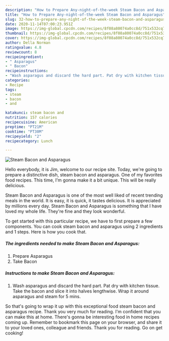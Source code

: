 ```yaml
---
description: "How to Prepare Any-night-of-the-week Steam Bacon and Asparagus"
title: "How to Prepare Any-night-of-the-week Steam Bacon and Asparagus"
slug: 32-how-to-prepare-any-night-of-the-week-steam-bacon-and-asparagus
date: 2020-11-14T07:00:23.951Z
image: https://img-global.cpcdn.com/recipes/8f08a80074a0cc8d/751x532cq70/steam-bacon-and-asparagus-recipe-main-photo.jpg
thumbnail: https://img-global.cpcdn.com/recipes/8f08a80074a0cc8d/751x532cq70/steam-bacon-and-asparagus-recipe-main-photo.jpg
cover: https://img-global.cpcdn.com/recipes/8f08a80074a0cc8d/751x532cq70/steam-bacon-and-asparagus-recipe-main-photo.jpg
author: Della Norman
ratingvalue: 4.8
reviewcount: 8
recipeingredient:
- " Asparagus"
- " Bacon"
recipeinstructions:
- "Wash asparagus and discard the hard part. Pat dry with kitchen tissue. Take the bacon and slice it into halves lengthwise. Wrap it around asparagus and steam for 5 mins."
categories:
- Recipe
tags:
- steam
- bacon
- and

katakunci: steam bacon and 
nutrition: 157 calories
recipecuisine: American
preptime: "PT21M"
cooktime: "PT30M"
recipeyield: "2"
recipecategory: Lunch

---
```



![Steam Bacon and Asparagus](https://img-global.cpcdn.com/recipes/8f08a80074a0cc8d/751x532cq70/steam-bacon-and-asparagus-recipe-main-photo.jpg)

Hello everybody, it is Jim, welcome to our recipe site. Today, we're going to prepare a distinctive dish, steam bacon and asparagus. One of my favorites food recipes. This time, I'm gonna make it a bit unique. This will be really delicious.

Steam Bacon and Asparagus is one of the most well liked of recent trending meals in the world. It is easy, it is quick, it tastes delicious. It is appreciated by millions every day. Steam Bacon and Asparagus is something that I have loved my whole life. They're fine and they look wonderful.




To get started with this particular recipe, we have to first prepare a few components. You can cook steam bacon and asparagus using 2 ingredients and 1 steps. Here is how you cook that.

<!--inarticleads1-->

##### The ingredients needed to make Steam Bacon and Asparagus:

1. Prepare  Asparagus
1. Take  Bacon




<!--inarticleads2-->

##### Instructions to make Steam Bacon and Asparagus:

1. Wash asparagus and discard the hard part. Pat dry with kitchen tissue. Take the bacon and slice it into halves lengthwise. Wrap it around asparagus and steam for 5 mins.




So that's going to wrap it up with this exceptional food steam bacon and asparagus recipe. Thank you very much for reading. I'm confident that you can make this at home. There's gonna be interesting food in home recipes coming up. Remember to bookmark this page on your browser, and share it to your loved ones, colleague and friends. Thank you for reading. Go on get cooking!
